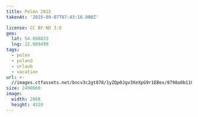 ```yaml
---
title: Polen 2015
takenAt: '2015-09-07T07:43:16.000Z'

license: CC BY-ND 3.0
geo:
  lat: 54.098833
  lng: 22.089499
tags:
  - polen
  - poland
  - urlaub
  - vacation
url: >-
  //images.ctfassets.net/bncv3c2gt878/1yZQp0Jgv3XeXpG9r1EBex/8798a0b11026e0ec97f1511ce4ccc1ec/polen-2015_25862546221_o
size: 2498660
image:
  width: 2868
  height: 4310
---
```

